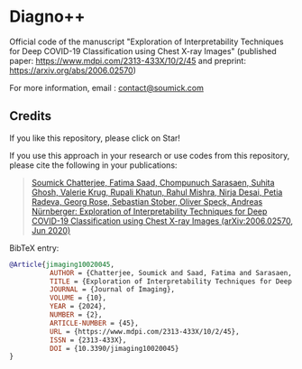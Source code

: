 # Diagno++

Official code of the manuscript "Exploration of Interpretability Techniques for Deep COVID-19 Classification using Chest X-ray Images" (published paper: https://www.mdpi.com/2313-433X/10/2/45 and preprint: https://arxiv.org/abs/2006.02570)

For more information, email : contact@soumick.com

## Credits

If you like this repository, please click on Star!

If you use this approach in your research or use codes from this repository, please cite the following in your publications:

> [Soumick Chatterjee, Fatima Saad, Chompunuch Sarasaen, Suhita Ghosh, Valerie Krug, Rupali Khatun, Rahul Mishra, Nirja Desai, Petia Radeva, Georg Rose, Sebastian Stober, Oliver Speck, Andreas Nürnberger: Exploration of Interpretability Techniques for Deep COVID-19 Classification using Chest X-ray Images (arXiv:2006.02570, Jun 2020)](https://www.mdpi.com/2313-433X/10/2/45)

BibTeX entry:

```bibtex
@Article{jimaging10020045,
          AUTHOR = {Chatterjee, Soumick and Saad, Fatima and Sarasaen, Chompunuch and Ghosh, Suhita and Krug, Valerie and Khatun, Rupali and Mishra, Rahul and Desai, Nirja and Radeva, Petia and Rose, Georg and Stober, Sebastian and Speck, Oliver and Nürnberger, Andreas},
          TITLE = {Exploration of Interpretability Techniques for Deep COVID-19 Classification Using Chest X-ray Images},
          JOURNAL = {Journal of Imaging},
          VOLUME = {10},
          YEAR = {2024},
          NUMBER = {2},
          ARTICLE-NUMBER = {45},
          URL = {https://www.mdpi.com/2313-433X/10/2/45},
          ISSN = {2313-433X},
          DOI = {10.3390/jimaging10020045}
}
```
